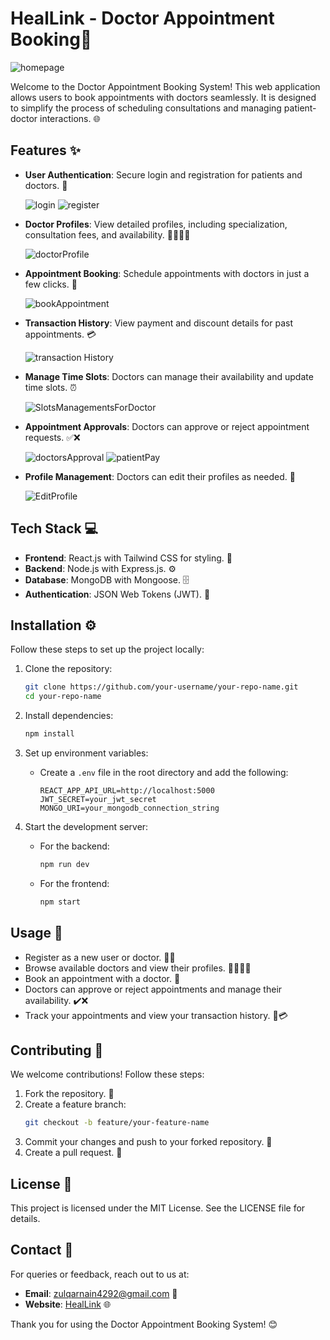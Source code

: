 # HealLink - Doctor Appointment Booking🏥

 ![homepage](https://github.com/user-attachments/assets/5243820a-0603-44fc-accf-23f826e6fdb9)


Welcome to the Doctor Appointment Booking System! This web application allows users to book appointments with doctors seamlessly. It is designed to simplify the process of scheduling consultations and managing patient-doctor interactions. 🌐

## Features ✨
- **User Authentication**: Secure login and registration for patients and doctors. 🔑
  
  ![login](https://github.com/user-attachments/assets/9ce46f0a-36ce-4cce-9088-ea11f775ac36)
  ![register](https://github.com/user-attachments/assets/635556e2-de44-469f-87ee-0f5497e7a862)

- **Doctor Profiles**: View detailed profiles, including specialization, consultation fees, and availability. 👩‍⚕️👨‍⚕️
    
  ![doctorProfile](https://github.com/user-attachments/assets/bcf63c2a-0616-4ea2-bfc1-962c935de946)

- **Appointment Booking**: Schedule appointments with doctors in just a few clicks. 📅
  
  ![bookAppointment](https://github.com/user-attachments/assets/1c71695a-5ca8-489b-8271-7ac89c2afd5d)

- **Transaction History**: View payment and discount details for past appointments. 💳
    
  ![transaction History](https://github.com/user-attachments/assets/b383e890-c007-480d-8002-fc61aa524a44)

- **Manage Time Slots**: Doctors can manage their availability and update time slots. ⏰
  
  ![SlotsManagementsForDoctor](https://github.com/user-attachments/assets/76849185-429b-4792-8ddb-4e250f3eba39)

- **Appointment Approvals**: Doctors can approve or reject appointment requests. ✅❌
  
  ![doctorsApproval](https://github.com/user-attachments/assets/7281c596-bdb5-46e8-acb5-0a1130dcd8f7)
  ![patientPay](https://github.com/user-attachments/assets/fd75263c-faf1-4053-bf64-a1a010f87f69)

  
- **Profile Management**: Doctors can edit their profiles as needed. 📝
  
  ![EditProfile](https://github.com/user-attachments/assets/f1622476-5584-41f1-82c2-8697fc0b6d0e)


## Tech Stack 💻
- **Frontend**: React.js with Tailwind CSS for styling. 🎨
- **Backend**: Node.js with Express.js. ⚙️
- **Database**: MongoDB with Mongoose. 🗄️
- **Authentication**: JSON Web Tokens (JWT). 🔐

## Installation ⚙️
Follow these steps to set up the project locally:

1. Clone the repository:
    ```bash
    git clone https://github.com/your-username/your-repo-name.git
    cd your-repo-name
    ```

2. Install dependencies:
    ```bash
    npm install
    ```

3. Set up environment variables:
    - Create a `.env` file in the root directory and add the following:
      ```env
      REACT_APP_API_URL=http://localhost:5000
      JWT_SECRET=your_jwt_secret
      MONGO_URI=your_mongodb_connection_string
      ```

4. Start the development server:
    - For the backend:
      ```bash
      npm run dev
      ```
    - For the frontend:
      ```bash
      npm start
      ```

## Usage 🚀
- Register as a new user or doctor. 🧑‍💻
- Browse available doctors and view their profiles. 👨‍⚕️👩‍⚕️
- Book an appointment with a doctor. 📅
- Doctors can approve or reject appointments and manage their availability. ✔️❌
- Track your appointments and view your transaction history. 📜💳

## Contributing 🤝
We welcome contributions! Follow these steps:

1. Fork the repository. 🍴
2. Create a feature branch:
    ```bash
    git checkout -b feature/your-feature-name
    ```
3. Commit your changes and push to your forked repository. 🚀
4. Create a pull request. 🔄

## License 📜
This project is licensed under the MIT License. See the LICENSE file for details.

## Contact 📧
For queries or feedback, reach out to us at:
- **Email**: zulqarnain4292@gmail.com 📩
- **Website**: [HealLink](https://zulqarnainportfolio.vercel.app/) 🌐

Thank you for using the Doctor Appointment Booking System! 😊
